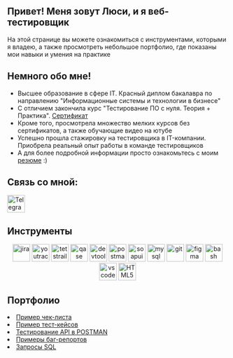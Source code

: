 <h2>Привет! Меня зовут Люси, и я веб-тестировщик</h2>
<p>На этой странице вы можете ознакомиться с инструментами, которыми я владею, а также просмотреть небольшое портфолио, где показаны мои навыки и умения на практике</p> 

<h2>Немного обо мне!</h2>
<ul>
<li> </h2> Высшее образование в сфере IT. Красный диплом бакалавра по направлению "Информационные системы и технологии в бизнесе" </li>
<li> С отличием закончила курс "Тестирование ПО с нуля. Теория + Практика". <a href="https://drive.google.com/file/d/1I9SgGjZDI4yUmsC_b8_0KRKEbpIu03WI/view?usp=sharing">Сертификат</a> </li>
<li> Кроме того, просмотрела множество мелких курсов без сертификатов, а также обучающие видео на ютубе</li>
<li> Успешно прошла стажировку на тестировщика в IT-компании. Приобрела реальный опыт работы в команде тестировщиков </li>
<li> А для более подробной информации просто ознакомьтесь с моим <a href="https://drive.google.com/file/d/1NSne49aWXzQyw0Rpxgy2VnBNMz1zwPPg/view?usp=sharing">резюме</a> :) </li> 
</ul>
<h2>Связь со мной:</h2>
<div id="badges">
  <p>
  <a href="https://t.me/lusiykas" rel="nofollow">
  <img src="https://camo.githubusercontent.com/fcbf048deb1f46a9fdfea57f18321f6e641acb024cbe91522b2fb1534803251c/68747470733a2f2f696d672e69636f6e73382e636f6d2f3f73697a653d3531322669643d363333303626666f726d61743d706e67" title="Telegram"  alt="Telegram" width="40"/>
  </a>
</p>
</div>
<h2>Инструменты</h2>
<p align="center">
<img src="https://cdn.jsdelivr.net/gh/devicons/devicon/icons/jira/jira-original.svg" title="jira" alt="jira" width="40" height="40"/>
<img src="https://upload.wikimedia.org/wikipedia/commons/thumb/8/8d/YouTrack_Icon.svg/1024px-YouTrack_Icon.svg.png?20200803082248" title="youtrack" alt="youtrack" width="40" height="40"/>
<img src="https://codahosted.io/packs/21236/unversioned/assets/LOGO/ba1091c59bab89cd2fd0f289622731fe16113d7b00905abe64759c313a4b73b76c1b0426076ed76cb74752234c734131df46992d5b8b48fc13e264240e4f7119f736cfeb64df36ded54b5cbf6198b9cadedf18dd0cac5c7dbcd16e6336c29363cd1292ba" title="testrail" alt="tetstrail" width="40" height="40"/>
<img src="https://luna1.co/eb0187.png" title="qase" alt="qase" width="40" height="40"/>
<img src="https://d33wubrfki0l68.cloudfront.net/38b5c953a4667366685d55db55d057c86db1fc54/a0fdc/static/acae6b24d940347661ca901ea07f47c1/chrome-dev-logo-icon.png" title="devtools" alt="devtools" width="40" height="40"/>
<img src="https://www.svgrepo.com/show/354202/postman-icon.svg" title="postman" alt="postman" width="40" height="40"/>
<img src="https://encrypted-tbn0.gstatic.com/images?q=tbn:ANd9GcTDLj-17hLuPse4K5lo4VLNFRn89rjLSB-KKIZMdNjB0Q&s" title="soapui" alt="soapui" width="40" height="40"/>
<img src="https://cdn.jsdelivr.net/gh/devicons/devicon/icons/mysql/mysql-original.svg" title="mysql" alt="mysql" width="40" height="40"/>
<img src="https://cdn.jsdelivr.net/gh/devicons/devicon/icons/git/git-original.svg" title="git" alt="git" width="40" height="40"/>
<img src="https://cdn.jsdelivr.net/gh/devicons/devicon/icons/figma/figma-original.svg" title="figma" alt="figma" width="40" height="40"/>
<img src="https://upload.wikimedia.org/wikipedia/commons/thumb/4/4b/Bash_Logo_Colored.svg/1024px-Bash_Logo_Colored.svg.png?20180723054350" title="bash" alt="bash" width="40" height="40"/>
<img src="https://cdn.jsdelivr.net/gh/devicons/devicon/icons/vscode/vscode-original.svg" title="vscode" alt="vscode" width="40" height="40"/>
<img src="https://cdn-icons-png.flaticon.com/512/919/919827.png" title="HTML5" alt="HTML5" width="40" height="40"/>
</p>
<h2>Портфолио</h2>
<li> <a href="https://docs.google.com/spreadsheets/d/1D-zOeIGhVuuEwEFoG8t5IXwYCrbZ_CCiZbcQ5F_WUhI/edit?usp=sharing" rel="noflow">Пример чек-листа</a> </li>
<li> <a href="https://docs.google.com/spreadsheets/d/1_j1_Rpja430nuqy1xTO9txB_QINWhfp4oTFS1dXjf5s/edit?usp=sharing" rel="noflow">Пример тест-кейсов</a> </li>
<li> <a href="https://github.com/lucyyySar/API" rel="noflow">Тестирование API в POSTMAN</a> </li>
<li> <a href="https://docs.google.com/spreadsheets/d/1p3TTqFCs1P2BTKa4_BNQAslB7tto3ctwORM3VmUwN9Q/edit?usp=sharing" rel="noflow">Примеры баг-репортов</a> </li>
<li> <a href="https://docs.google.com/spreadsheets/d/1YA3Sj23maJZmsJyBzJXF9-_8FcJspWKNCFho8zqUj30/edit?usp=sharing" rel="noflow">Запросы SQL</a> </li>
